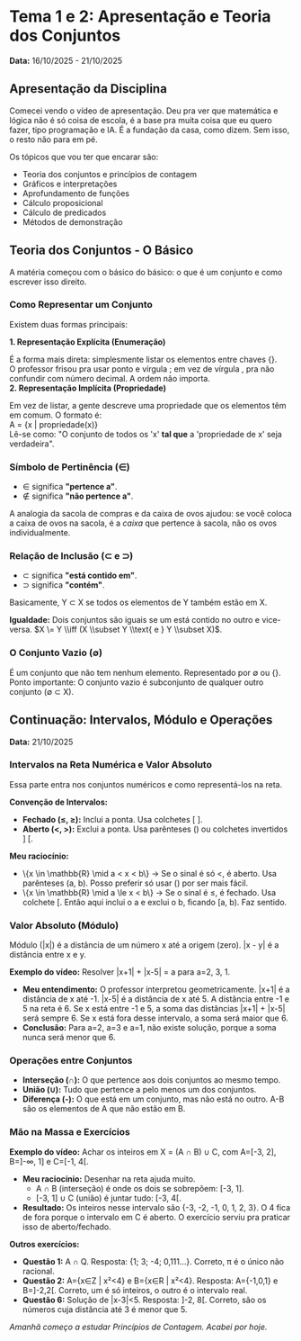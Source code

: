 # **Tema 1 e 2: Apresentação e Teoria dos Conjuntos**

**Data:** 16/10/2025 \- 21/10/2025

## **Apresentação da Disciplina**

Comecei vendo o vídeo de apresentação. Deu pra ver que matemática e lógica não é só coisa de escola, é a base pra muita coisa que eu quero fazer, tipo programação e IA. É a fundação da casa, como dizem. Sem isso, o resto não para em pé.

Os tópicos que vou ter que encarar são:

* Teoria dos conjuntos e princípios de contagem  
* Gráficos e interpretações  
* Aprofundamento de funções  
* Cálculo proposicional  
* Cálculo de predicados  
* Métodos de demonstração

## **Teoria dos Conjuntos \- O Básico**

A matéria começou com o básico do básico: o que é um conjunto e como escrever isso direito.

### **Como Representar um Conjunto**

Existem duas formas principais:

**1\. Representação Explícita (Enumeração)**

É a forma mais direta: simplesmente listar os elementos entre chaves {}.  
O professor frisou pra usar ponto e vírgula ; em vez de vírgula , pra não confundir com número decimal. A ordem não importa.  
**2\. Representação Implícita (Propriedade)**

Em vez de listar, a gente descreve uma propriedade que os elementos têm em comum. O formato é:  
A \= {x | propriedade(x)}  
Lê-se como: "O conjunto de todos os 'x' **tal que** a 'propriedade de x' seja verdadeira".

### **Símbolo de Pertinência (∈)**

* ∈ significa **"pertence a"**.  
* ∉ significa **"não pertence a"**.

A analogia da sacola de compras e da caixa de ovos ajudou: se você coloca a caixa de ovos na sacola, é a *caixa* que pertence à sacola, não os ovos individualmente.

### **Relação de Inclusão (⊂ e ⊃)**

* ⊂ significa **"está contido em"**.  
* ⊃ significa **"contém"**.

Basicamente, Y ⊂ X se todos os elementos de Y também estão em X.

**Igualdade:** Dois conjuntos são iguais se um está contido no outro e vice-versa. $X \= Y \\iff (X \\subset Y \\text{ e } Y \\subset X)$.

### **O Conjunto Vazio (∅)**

É um conjunto que não tem nenhum elemento. Representado por ∅ ou {}.  
Ponto importante: O conjunto vazio é subconjunto de qualquer outro conjunto (∅ ⊂ X).

## **Continuação: Intervalos, Módulo e Operações**

**Data:** 21/10/2025

### **Intervalos na Reta Numérica e Valor Absoluto**

Essa parte entra nos conjuntos numéricos e como representá-los na reta.

**Convenção de Intervalos:**

* **Fechado (≤, ≥):** Inclui a ponta. Usa colchetes \[ \].  
* **Aberto (\<, \>):** Exclui a ponta. Usa parênteses () ou colchetes invertidos \] \[.

**Meu raciocínio:**

* \\{x \\in \\mathbb{R} \\mid a \< x \< b\\} \-\> Se o sinal é só \<, é aberto. Usa parênteses (a, b). Posso preferir só usar () por ser mais fácil.  
* \\{x \\in \\mathbb{R} \\mid a \\le x \< b\\} \-\> Se o sinal é ≤, é fechado. Usa colchete \[. Então aqui inclui o a e exclui o b, ficando \[a, b). Faz sentido.

### **Valor Absoluto (Módulo)**

Módulo (|x|) é a distância de um número x até a origem (zero). |x \- y| é a distância entre x e y.

**Exemplo do vídeo:** Resolver |x+1| \+ |x-5| \= a para a=2, 3, 1\.

* **Meu entendimento:** O professor interpretou geometricamente. |x+1| é a distância de x até \-1. |x-5| é a distância de x até 5\. A distância entre \-1 e 5 na reta é 6\. Se x está entre \-1 e 5, a soma das distâncias |x+1| \+ |x-5| será sempre 6\. Se x está fora desse intervalo, a soma será maior que 6\.  
* **Conclusão:** Para a=2, a=3 e a=1, não existe solução, porque a soma nunca será menor que 6\.

### **Operações entre Conjuntos**

* **Interseção (∩):** O que pertence aos dois conjuntos ao mesmo tempo.  
* **União (∪):** Tudo que pertence a pelo menos um dos conjuntos.  
* **Diferença (-):** O que está em um conjunto, mas não está no outro. A-B são os elementos de A que não estão em B.

### **Mão na Massa e Exercícios**

**Exemplo do vídeo:** Achar os inteiros em X \= (A ∩ B) ∪ C, com A=\[-3, 2\], B=\]-∞, 1\] e C=\[-1, 4\[.

* **Meu raciocínio:** Desenhar na reta ajuda muito.  
  * A ∩ B (interseção) é onde os dois se sobrepõem: \[-3, 1\].  
  * \[-3, 1\] ∪ C (união) é juntar tudo: \[-3, 4\[.  
* **Resultado:** Os inteiros nesse intervalo são {-3, \-2, \-1, 0, 1, 2, 3}. O 4 fica de fora porque o intervalo em C é aberto. O exercício serviu pra praticar isso de aberto/fechado.

**Outros exercícios:**

* **Questão 1:** A ∩ Q. Resposta: {1; 3; \-4; 0,111...}. Correto, π é o único não racional.  
* **Questão 2:** A={x∈Z | x²\<4} e B={x∈R | x²\<4}. Resposta: A={-1,0,1} e B=\]-2,2\[. Correto, um é só inteiros, o outro é o intervalo real.  
* **Questão 6:** Solução de |x-3|\<5. Resposta: \]-2, 8\[. Correto, são os números cuja distância até 3 é menor que 5\.

*Amanhã começo a estudar Princípios de Contagem. Acabei por hoje.*